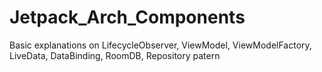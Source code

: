 # Jetpack_Arch_Components
Basic explanations on LifecycleObserver, ViewModel, ViewModelFactory, LiveData, DataBinding, RoomDB, Repository patern
